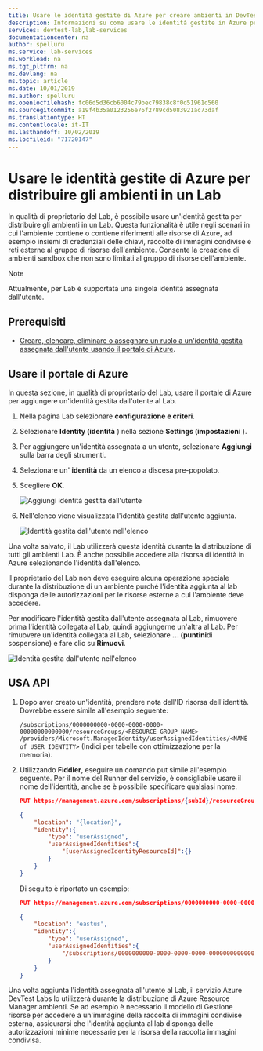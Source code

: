 ```yaml
---
title: Usare le identità gestite di Azure per creare ambienti in DevTest Labs | Microsoft Docs
description: Informazioni su come usare le identità gestite in Azure per distribuire gli ambienti in un Lab in Azure DevTest Labs.
services: devtest-lab,lab-services
documentationcenter: na
author: spelluru
ms.service: lab-services
ms.workload: na
ms.tgt_pltfrm: na
ms.devlang: na
ms.topic: article
ms.date: 10/01/2019
ms.author: spelluru
ms.openlocfilehash: fc06d5d36cb6004c79bec79838c8f0d51961d560
ms.sourcegitcommit: a19f4b35a0123256e76f2789cd5083921ac73daf
ms.translationtype: HT
ms.contentlocale: it-IT
ms.lasthandoff: 10/02/2019
ms.locfileid: "71720147"
---
```

# <a name="use-azure-managed-identities-to-deploy-environments-in-a-lab"></a>Usare le identità gestite di Azure per distribuire gli ambienti in un Lab 
In qualità di proprietario del Lab, è possibile usare un'identità gestita per distribuire gli ambienti in un Lab. Questa funzionalità è utile negli scenari in cui l'ambiente contiene o contiene riferimenti alle risorse di Azure, ad esempio insiemi di credenziali delle chiavi, raccolte di immagini condivise e reti esterne al gruppo di risorse dell'ambiente. Consente la creazione di ambienti sandbox che non sono limitati al gruppo di risorse dell'ambiente.

> [!NOTE]
> Attualmente, per Lab è supportata una singola identità assegnata dall'utente. 

## <a name="prerequisites"></a>Prerequisiti
- [Creare, elencare, eliminare o assegnare un ruolo a un'identità gestita assegnata dall'utente usando il portale di Azure](../active-directory/managed-identities-azure-resources/how-to-manage-ua-identity-portal.md). 

## <a name="use-azure-portal"></a>Usare il portale di Azure
In questa sezione, in qualità di proprietario del Lab, usare il portale di Azure per aggiungere un'identità gestita dall'utente al Lab. 

1. Nella pagina Lab selezionare **configurazione e criteri**. 
1. Selezionare **Identity (identità** ) nella sezione **Settings (impostazioni** ).
1. Per aggiungere un'identità assegnata a un utente, selezionare **Aggiungi** sulla barra degli strumenti. 
1. Selezionare un' **identità** da un elenco a discesa pre-popolato.
1. Scegliere **OK**.

    ![Aggiungi identità gestita dall'utente](./media/use-managed-identities-environments/add-user-managed-identity.png)
2. Nell'elenco viene visualizzata l'identità gestita dall'utente aggiunta. 

    ![Identità gestita dall'utente nell'elenco](./media/use-managed-identities-environments/identity-in-list.png)

Una volta salvato, il Lab utilizzerà questa identità durante la distribuzione di tutti gli ambienti Lab. È anche possibile accedere alla risorsa di identità in Azure selezionando l'identità dall'elenco. 

Il proprietario del Lab non deve eseguire alcuna operazione speciale durante la distribuzione di un ambiente purché l'identità aggiunta al lab disponga delle autorizzazioni per le risorse esterne a cui l'ambiente deve accedere. 

Per modificare l'identità gestita dall'utente assegnata al Lab, rimuovere prima l'identità collegata al Lab, quindi aggiungerne un'altra al Lab. Per rimuovere un'identità collegata al Lab, selezionare **... (puntini**di sospensione) e fare clic su **Rimuovi**. 

![Identità gestita dall'utente nell'elenco](./media/use-managed-identities-environments/replace-identity.png)  

## <a name="use-api"></a>USA API

1. Dopo aver creato un'identità, prendere nota dell'ID risorsa dell'identità. Dovrebbe essere simile all'esempio seguente: 

    `/subscriptions/0000000000-0000-0000-0000-00000000000000/resourceGroups/<RESOURCE GROUP NAME> /providers/Microsoft.ManagedIdentity/userAssignedIdentities/<NAME of USER IDENTITY>` (Indici per tabelle con ottimizzazione per la memoria).
1. Utilizzando **Fiddler**, eseguire un comando put simile all'esempio seguente. Per il nome del Runner del servizio, è consigliabile usare il nome dell'identità, anche se è possibile specificare qualsiasi nome. 
 
    ```json
    PUT https://management.azure.com/subscriptions/{subId}/resourceGroups/{rg}/providers/Microsoft.Devtestlab/labs/{yourlabname}/serviceRunners/{serviceRunnerName}

    {
        "location": "{location}",
        "identity":{
            "type": "userAssigned",
            "userAssignedIdentities":{
                "[userAssignedIdentityResourceId]":{}
            }
        }
    }
    ```
 
    Di seguito è riportato un esempio: 

    ```json
    PUT https://management.azure.com/subscriptions/0000000000-0000-0000-0000-000000000000000/resourceGroups/exampleRG/providers/Microsoft.Devtestlab/labs/mylab/serviceRunners/sampleuseridentity

    {
        "location": "eastus",
        "identity":{
            "type": "userAssigned",
            "userAssignedIdentities":{
                "/subscriptions/0000000000-0000-0000-0000-000000000000000/resourceGroups/exampleRG/providers/Microsoft.ManagedIdentity/userAssignedIdentities/sampleuseridentity":{}
            }
        }
    }
    ```
 
Una volta aggiunta l'identità assegnata all'utente al Lab, il servizio Azure DevTest Labs lo utilizzerà durante la distribuzione di Azure Resource Manager ambienti. Se ad esempio è necessario il modello di Gestione risorse per accedere a un'immagine della raccolta di immagini condivise esterna, assicurarsi che l'identità aggiunta al lab disponga delle autorizzazioni minime necessarie per la risorsa della raccolta immagini condivisa. 
